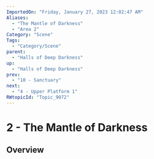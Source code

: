 ```yaml
---
ImportedOn: "Friday, January 27, 2023 12:02:47 AM"
Aliases:
  - "The Mantle of Darkness"
  - "Area 2"
Category: "Scene"
Tags:
  - "Category/Scene"
parent:
  - "Halls of Deep Darkness"
up:
  - "Halls of Deep Darkness"
prev:
  - "10 - Sanctuary"
next:
  - "4 - Upper Platform 1"
RWtopicId: "Topic_9072"
---
```

# 2 - The Mantle of Darkness
## Overview

